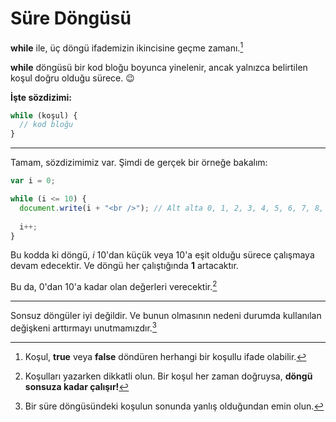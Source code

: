 # Süre Döngüsü


**while** ile, üç döngü ifademizin ikincisine geçme zamanı.[^1]

**while** döngüsü bir kod bloğu boyunca yinelenir, ancak yalnızca belirtilen koşul doğru olduğu sürece. 😉

**İşte sözdizimi:**

```javascript
while (koşul) {    
  // kod bloğu
}
```
  [^1]: Koşul, **true** veya **false** döndüren herhangi bir koşullu ifade olabilir.

<hr>

Tamam, sözdizimimiz var. Şimdi de gerçek bir örneğe bakalım:

```javascript	
var i = 0;

while (i <= 10) {
  document.write(i + "<br />"); // Alt alta 0, 1, 2, 3, 4, 5, 6, 7, 8, 9, 10 yazdırılır.
  
  i++;
} 
```

Bu kodda ki döngü, *i* 10'dan küçük veya 10'a eşit olduğu sürece çalışmaya devam edecektir. Ve döngü her çalıştığında **1** artacaktır.

Bu da, 0'dan 10'a kadar olan değerleri verecektir.[^2]

  [^2]: Koşulları yazarken dikkatli olun. Bir koşul her zaman doğruysa, **döngü sonsuza kadar çalışır!**

<hr>

Sonsuz döngüler iyi değildir. Ve bunun olmasının nedeni durumda kullanılan değişkeni arttırmayı unutmamızdır.[^3]

  [^3]: Bir süre döngüsündeki koşulun sonunda yanlış olduğundan emin olun.

